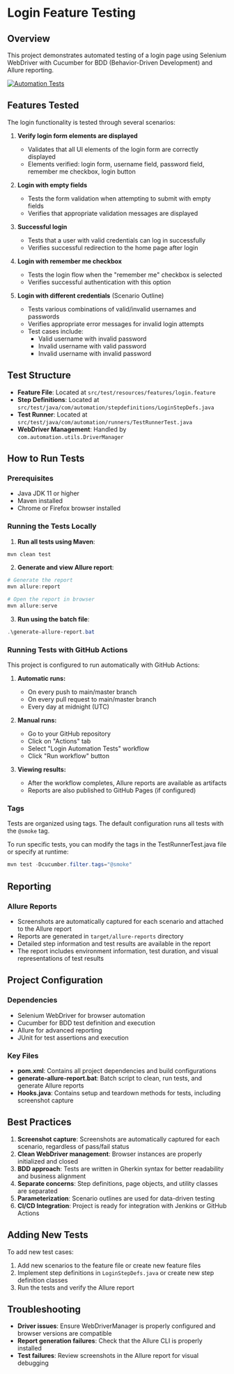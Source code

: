 # Login Feature Testing

## Overview

This project demonstrates automated testing of a login page using Selenium WebDriver with Cucumber for BDD (Behavior-Driven Development) and Allure reporting.

[![Automation Tests](https://github.com/YOUR_USERNAME/login-automation-testing/actions/workflows/automation-tests.yml/badge.svg)](https://github.com/YOUR_USERNAME/login-automation-testing/actions/workflows/automation-tests.yml)

## Features Tested

The login functionality is tested through several scenarios:

1. **Verify login form elements are displayed**
   - Validates that all UI elements of the login form are correctly displayed
   - Elements verified: login form, username field, password field, remember me checkbox, login button

2. **Login with empty fields**
   - Tests the form validation when attempting to submit with empty fields
   - Verifies that appropriate validation messages are displayed

3. **Successful login**
   - Tests that a user with valid credentials can log in successfully
   - Verifies successful redirection to the home page after login

4. **Login with remember me checkbox**
   - Tests the login flow when the "remember me" checkbox is selected
   - Verifies successful authentication with this option

5. **Login with different credentials** (Scenario Outline)
   - Tests various combinations of valid/invalid usernames and passwords
   - Verifies appropriate error messages for invalid login attempts
   - Test cases include:
     - Valid username with invalid password
     - Invalid username with valid password
     - Invalid username with invalid password

## Test Structure

- **Feature File**: Located at `src/test/resources/features/login.feature`
- **Step Definitions**: Located at `src/test/java/com/automation/stepdefinitions/LoginStepDefs.java`
- **Test Runner**: Located at `src/test/java/com/automation/runners/TestRunnerTest.java`
- **WebDriver Management**: Handled by `com.automation.utils.DriverManager`

## How to Run Tests

### Prerequisites

- Java JDK 11 or higher
- Maven installed
- Chrome or Firefox browser installed

### Running the Tests Locally

1. **Run all tests using Maven**:

```powershell
mvn clean test
```

2. **Generate and view Allure report**:

```powershell
# Generate the report
mvn allure:report

# Open the report in browser
mvn allure:serve
```

3. **Run using the batch file**:

```powershell
.\generate-allure-report.bat
```

### Running Tests with GitHub Actions

This project is configured to run automatically with GitHub Actions:

1. **Automatic runs:**
   - On every push to main/master branch
   - On every pull request to main/master branch
   - Every day at midnight (UTC)

2. **Manual runs:**
   - Go to your GitHub repository
   - Click on "Actions" tab
   - Select "Login Automation Tests" workflow
   - Click "Run workflow" button

3. **Viewing results:**
   - After the workflow completes, Allure reports are available as artifacts
   - Reports are also published to GitHub Pages (if configured)

### Tags

Tests are organized using tags. The default configuration runs all tests with the `@smoke` tag.

To run specific tests, you can modify the tags in the TestRunnerTest.java file or specify at runtime:

```powershell
mvn test -Dcucumber.filter.tags="@smoke"
```

## Reporting

### Allure Reports

- Screenshots are automatically captured for each scenario and attached to the Allure report
- Reports are generated in `target/allure-reports` directory
- Detailed step information and test results are available in the report
- The report includes environment information, test duration, and visual representations of test results

## Project Configuration

### Dependencies

- Selenium WebDriver for browser automation
- Cucumber for BDD test definition and execution
- Allure for advanced reporting
- JUnit for test assertions and execution

### Key Files

- **pom.xml**: Contains all project dependencies and build configurations
- **generate-allure-report.bat**: Batch script to clean, run tests, and generate Allure reports
- **Hooks.java**: Contains setup and teardown methods for tests, including screenshot capture

## Best Practices

1. **Screenshot capture**: Screenshots are automatically captured for each scenario, regardless of pass/fail status
2. **Clean WebDriver management**: Browser instances are properly initialized and closed
3. **BDD approach**: Tests are written in Gherkin syntax for better readability and business alignment
4. **Separate concerns**: Step definitions, page objects, and utility classes are separated
5. **Parameterization**: Scenario outlines are used for data-driven testing
6. **CI/CD Integration**: Project is ready for integration with Jenkins or GitHub Actions

## Adding New Tests

To add new test cases:

1. Add new scenarios to the feature file or create new feature files
2. Implement step definitions in `LoginStepDefs.java` or create new step definition classes
3. Run the tests and verify the Allure report

## Troubleshooting

- **Driver issues**: Ensure WebDriverManager is properly configured and browser versions are compatible
- **Report generation failures**: Check that the Allure CLI is properly installed
- **Test failures**: Review screenshots in the Allure report for visual debugging
